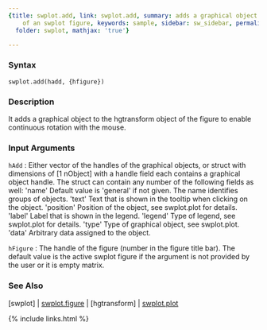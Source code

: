 ```yaml
---
{title: swplot.add, link: swplot.add, summary: adds a graphical object to the hgtransform
    of an swplot figure, keywords: sample, sidebar: sw_sidebar, permalink: swplot_add,
  folder: swplot, mathjax: 'true'}

---
```


### Syntax

`swplot.add(hadd, {hfigure})`

### Description

It adds a graphical object to the hgtransform object of the figure to
enable continuous rotation with the mouse.
 

### Input Arguments

`hAdd`
: Either vector of the handles of the graphical objects, or
  struct with dimensions of [1 nObject] with a handle field each
  contains a graphical object handle. The struct can contain any
  number of the following fields as well:
      'name'      Default value is 'general' if not given. The
                  name identifies groups of objects.
      'text'      Text that is shown in the tooltip when clicking
                  on the object.
      'position'  Position of the object, see swplot.plot for
                  details.
      'label'     Label that is shown in the legend.
      'legend'    Type of legend, see swplot.plot for details.
      'type'      Type of graphical object, see swplot.plot.
      'data'      Arbitrary data assigned to the object.

`hFigure`
: The handle of the figure (number in the figure title bar). The
  default value is the active swplot figure if the argument is not
  provided by the user or it is empty matrix.

### See Also

[swplot] \| [swplot.figure](swplot_figure) \| [hgtransform] \| [swplot.plot](swplot_plot)

{% include links.html %}
